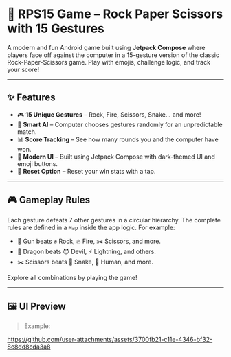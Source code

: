 # 🧠 RPS15 Game – Rock Paper Scissors with 15 Gestures

A modern and fun Android game built using **Jetpack Compose** where players face off against the computer in a 15-gesture version of the classic Rock-Paper-Scissors game. Play with emojis, challenge logic, and track your score!

---

## ✨ Features

- 🎮 **15 Unique Gestures** – Rock, Fire, Scissors, Snake... and more!
- 🧠 **Smart AI** – Computer chooses gestures randomly for an unpredictable match.
- 📊 **Score Tracking** – See how many rounds you and the computer have won.
- 🎨 **Modern UI** – Built using Jetpack Compose with dark-themed UI and emoji buttons.
- 🔁 **Reset Option** – Reset your win stats with a tap.

---

## 🎮 Gameplay Rules

Each gesture defeats 7 other gestures in a circular hierarchy. The complete rules are defined in a `Map` inside the app logic. For example:

- 🔫 Gun beats ✊ Rock, 🔥 Fire, ✂️ Scissors, and more.
- 🐉 Dragon beats 😈 Devil, ⚡ Lightning, and others.
- ✂️ Scissors beats 🐍 Snake, 🧑 Human, and more.

Explore all combinations by playing the game!

---

## 🖼️ UI Preview


> Example:  


https://github.com/user-attachments/assets/3700fb21-c11e-4346-bf32-8c8dd8cda3a8



